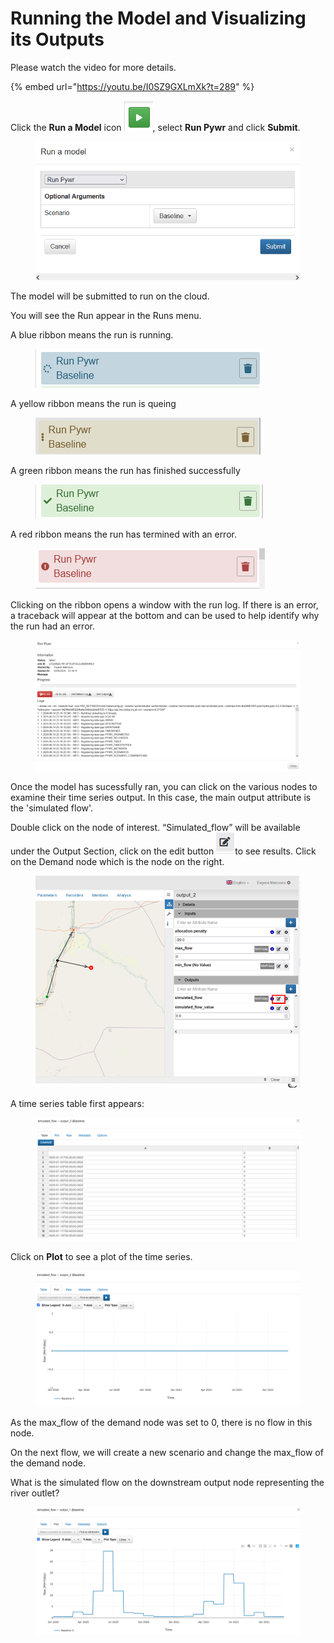 # Running the Model and Visualizing its Outputs

Please watch the video for more details.

{% embed url="https://youtu.be/I0SZ9GXLmXk?t=289" %}

Click the **Run a Model** icon ![](<../../.gitbook/assets/image (12) (1).png>), select **Run Pywr** and click **Submit**.

<figure><img src="../../.gitbook/assets/image (13) (1).png" alt=""><figcaption></figcaption></figure>

The model will be submitted to run on the cloud.

You will see the Run appear in the Runs menu.

A blue ribbon means the run is running.

<figure><img src="../../.gitbook/assets/image (14) (1).png" alt=""><figcaption></figcaption></figure>

A yellow ribbon means the run is queing

<figure><img src="../../.gitbook/assets/image (19) (1).png" alt=""><figcaption></figcaption></figure>

A green ribbon means the run has finished successfully

<figure><img src="../../.gitbook/assets/image (15) (1).png" alt=""><figcaption></figcaption></figure>

&#x20;A red ribbon means the run has termined with an error.

<figure><img src="../../.gitbook/assets/image (16) (1).png" alt=""><figcaption></figcaption></figure>



Clicking on the ribbon opens a window with the run log. If there is an error, a traceback will appear at the bottom and can be used to help identify why the run had an error.

<figure><img src="../../.gitbook/assets/image (18) (1).png" alt=""><figcaption></figcaption></figure>



Once the model has sucessfully ran, you can click on the various nodes to examine their time series output. In this case, the main output attribute is the 'simulated flow'.&#x20;

Double click on the node of interest. “Simulated\_flow” will be available under the Output Section, click on the edit button ![](<../../.gitbook/assets/image (26) (1).png>)to see results. Click on the Demand node which is the node on the right.

<figure><img src="../../.gitbook/assets/image (25) (1).png" alt=""><figcaption></figcaption></figure>

A time series table first appears:

<figure><img src="../../.gitbook/assets/Screen Shot 2024-08-08 at 1.08.21 AM.png" alt=""><figcaption></figcaption></figure>

Click on **Plot** to see a plot of the time series.

<figure><img src="../../.gitbook/assets/Screen Shot 2024-08-08 at 1.08.29 AM.png" alt=""><figcaption></figcaption></figure>

As the max\_flow of the demand node was set to 0, there is no flow in this node.

On the next flow, we will create a new scenario and change the max\_flow of the demand node.

What is the simulated flow on the downstream output node representing the river outlet?

<figure><img src="../../.gitbook/assets/Screen Shot 2024-08-08 at 1.10.34 AM.png" alt=""><figcaption></figcaption></figure>

